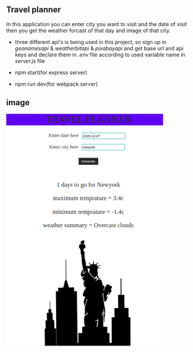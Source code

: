 ## Travel planner 

In this application you can enter city you want to visit and the date of visit then you get the weather forcast of that day and image of that city.

* three different api's is being used in this project, so sign up in _geonamesapi_ & _weatherbitapi_ & _pixabayapi_ and get base url and api keys and declare them in _.env_ file
according to used variable name in _server.js_ file

* npm start(for express server)

* npm run dev(for webpack server)

## image 

![home screen](./images/travel.png)
